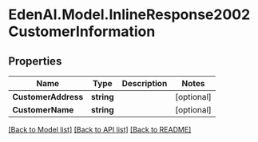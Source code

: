 # EdenAI.Model.InlineResponse2002CustomerInformation
## Properties

Name | Type | Description | Notes
------------ | ------------- | ------------- | -------------
**CustomerAddress** | **string** |  | [optional] 
**CustomerName** | **string** |  | [optional] 

[[Back to Model list]](../README.md#documentation-for-models) [[Back to API list]](../README.md#documentation-for-api-endpoints) [[Back to README]](../README.md)

